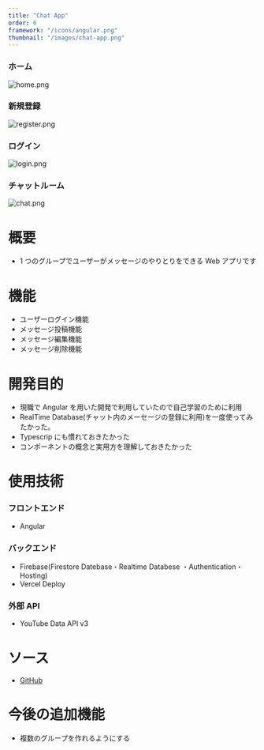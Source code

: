 ```yaml
---
title: "Chat App"
order: 6
framework: "/icons/angular.png"
thumbnail: "/images/chat-app.png"
---
```


### ホーム

![home.png](/images/chat-app/home.png)

### 新規登録

![register.png](/images/chat-app/register.png)

### ログイン

![login.png](/images/chat-app/login.png)

### チャットルーム

![chat.png](/images/chat-app/chat.png)

# 概要

- 1 つのグループでユーザーがメッセージのやりとりをできる Web アプリです

# 機能

- ユーザーログイン機能
- メッセージ投稿機能
- メッセージ編集機能
- メッセージ削除機能

# 開発目的

- 現職で Angular を用いた開発で利用していたので自己学習のために利用
- RealTime Database(チャット内のメーセージの登録に利用)を一度使ってみたかった。
- Typescrip にも慣れておきたかった
- コンポーネントの概念と実用方を理解しておきたかった

# 使用技術

### フロントエンド

- Angular

### バックエンド

- Firebase(Firestore Datebase・Realtime Databese ・Authentication・Hosting)
- Vercel Deploy

### 外部 API

- YouTube Data API v3

# ソース

- [GitHub](https://github.com/kaity-kaity/chat-app)

# 今後の追加機能

- 複数のグループを作れるようにする

